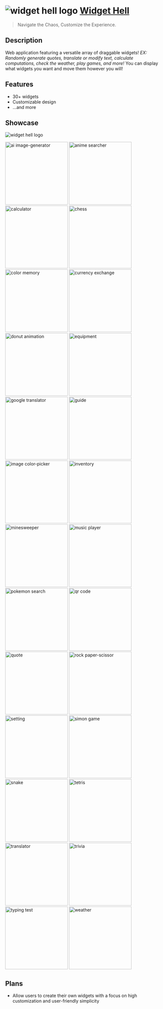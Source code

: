 # ![widget hell logo](https://raw.githubusercontent.com/KyleBuii/Widget-Hell/main/public/favicon-32x32.png) [**Widget Hell**](https://widget-hell.vercel.app/)
> Navigate the Chaos, Customize the Experience.

## **Description**
Web application featuring a versatile array of draggable widgets! _EX: Randomly generate quotes, translate or modify text, calculate computations, check the weather, play games, and more!_ You can display what widgets you want and move them however you will!

## **Features**
- 30+ widgets
- Customizable design
- ...and more

## **Showcase**
![widget hell logo](https://raw.githubusercontent.com/KyleBuii/Widget-Hell/main/public/resources/showcase/2048.webp)
<p float='left'>
    <img src='https://raw.githubusercontent.com/KyleBuii/Widget-Hell/main/public/resources/showcase/ai-image-generator.webp' width='200' alt='ai image-generator'/>
    <img src='https://raw.githubusercontent.com/KyleBuii/Widget-Hell/main/public/resources/showcase/anime-searcher.webp' width='200' alt='anime searcher'/>
    <img src='https://raw.githubusercontent.com/KyleBuii/Widget-Hell/main/public/resources/showcase/calculator.webp' width='200' alt='calculator'/>
    <img src='https://raw.githubusercontent.com/KyleBuii/Widget-Hell/main/public/resources/showcase/chess.webp' width='200' alt='chess'/>
    <img src='https://raw.githubusercontent.com/KyleBuii/Widget-Hell/main/public/resources/showcase/color-memory.webp' width='200' alt='color memory'/>
    <img src='https://raw.githubusercontent.com/KyleBuii/Widget-Hell/main/public/resources/showcase/currency-exchange.webp' width='200' alt='currency exchange'/>
    <img src='https://raw.githubusercontent.com/KyleBuii/Widget-Hell/main/public/resources/showcase/donut-animation.webp' width='200' alt='donut animation'/>
    <img src='https://raw.githubusercontent.com/KyleBuii/Widget-Hell/main/public/resources/showcase/equipment.webp' width='200' alt='equipment'/>
    <img src='https://raw.githubusercontent.com/KyleBuii/Widget-Hell/main/public/resources/showcase/google-translator.webp' width='200' alt='google translator'/>
    <img src='https://raw.githubusercontent.com/KyleBuii/Widget-Hell/main/public/resources/showcase/guide.webp' width='200' alt='guide'/>
    <img src='https://raw.githubusercontent.com/KyleBuii/Widget-Hell/main/public/resources/showcase/image-color-picker.webp' width='200' alt='image color-picker'/>
    <img src='https://raw.githubusercontent.com/KyleBuii/Widget-Hell/main/public/resources/showcase/inventory.webp' width='200' alt='inventory'/>
    <img src='https://raw.githubusercontent.com/KyleBuii/Widget-Hell/main/public/resources/showcase/minesweeper.webp' width='200' alt='minesweeper'/>
    <img src='https://raw.githubusercontent.com/KyleBuii/Widget-Hell/main/public/resources/showcase/music-player.webp' width='200' alt='music player'/>
    <img src='https://raw.githubusercontent.com/KyleBuii/Widget-Hell/main/public/resources/showcase/pokemon-search.webp' width='200' alt='pokemon search'/>
    <img src='https://raw.githubusercontent.com/KyleBuii/Widget-Hell/main/public/resources/showcase/qr-code.webp' width='200' alt='qr code'/>
    <img src='https://raw.githubusercontent.com/KyleBuii/Widget-Hell/main/public/resources/showcase/quote.webp' width='200' alt='quote'/>
    <img src='https://raw.githubusercontent.com/KyleBuii/Widget-Hell/main/public/resources/showcase/rock-paper-scissor.webp' width='200' alt='rock paper-scissor'/>
    <img src='https://raw.githubusercontent.com/KyleBuii/Widget-Hell/main/public/resources/showcase/setting.webp' width='200' alt='setting'/>
    <img src='https://raw.githubusercontent.com/KyleBuii/Widget-Hell/main/public/resources/showcase/simon-game.webp' width='200' alt='simon game'/>
    <img src='https://raw.githubusercontent.com/KyleBuii/Widget-Hell/main/public/resources/showcase/snake.webp' width='200' alt='snake'/>
    <img src='https://raw.githubusercontent.com/KyleBuii/Widget-Hell/main/public/resources/showcase/tetris.webp' width='200' alt='tetris'/>
    <img src='https://raw.githubusercontent.com/KyleBuii/Widget-Hell/main/public/resources/showcase/translator.webp' width='200' alt='translator'/>
    <img src='https://raw.githubusercontent.com/KyleBuii/Widget-Hell/main/public/resources/showcase/trivia.webp' width='200' alt='trivia'/>
    <img src='https://raw.githubusercontent.com/KyleBuii/Widget-Hell/main/public/resources/showcase/typing-test.webp' width='200' alt='typing test'/>
    <img src='https://raw.githubusercontent.com/KyleBuii/Widget-Hell/main/public/resources/showcase/weather.webp' width='200' alt='weather'/>
</p>

## **Plans**
- Allow users to create their own widgets with a focus on high customization and user-friendly simplicity
